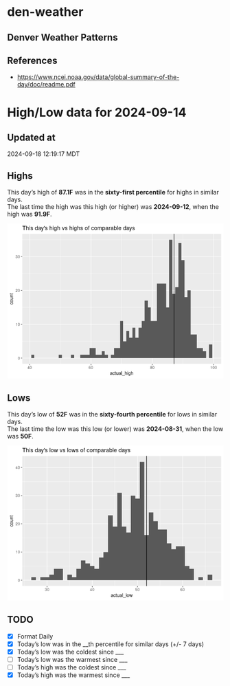 # den-weather


## Denver Weather Patterns

## References

- <https://www.ncei.noaa.gov/data/global-summary-of-the-day/doc/readme.pdf>

# High/Low data for 2024-09-14

## Updated at

2024-09-18 12:19:17 MDT

## Highs

This day’s high of **87.1F** was in the **sixty-first percentile** for
highs in similar days.  
The last time the high was this high (or higher) was **2024-09-12**,
when the high was **91.9F**.

![](readme_files/figure-commonmark/unnamed-chunk-4-1.png)

## Lows

This day’s low of **52F** was in the **sixty-fourth percentile** for
lows in similar days.  
The last time the low was this low (or lower) was **2024-08-31**, when
the low was **50F**.

![](readme_files/figure-commonmark/unnamed-chunk-6-1.png)

## TODO

- [x] Format Daily
- [x] Today’s low was in the \_\_th percentile for similar days (+/- 7
  days)
- [x] Today’s low was the coldest since \_\_\_
- [ ] Today’s low was the warmest since \_\_\_
- [ ] Today’s high was the coldest since \_\_\_
- [x] Today’s high was the warmest since \_\_\_
